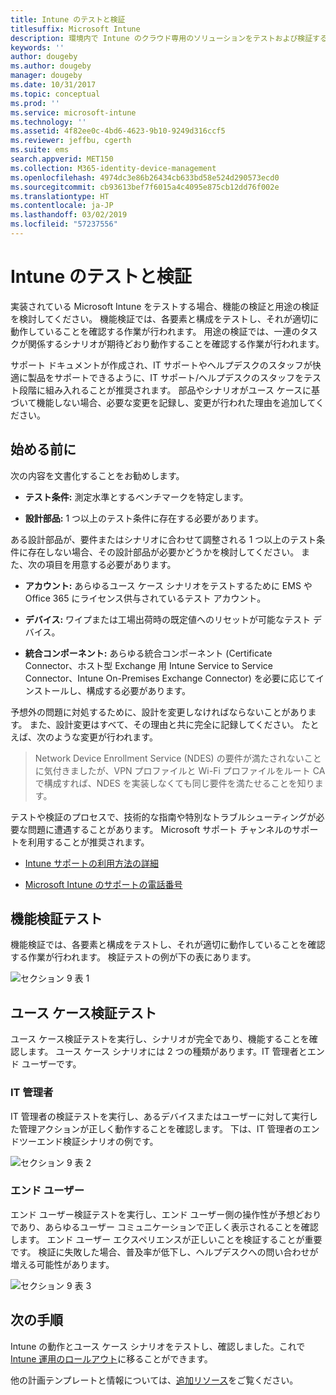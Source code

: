 ```yaml
---
title: Intune のテストと検証
titlesuffix: Microsoft Intune
description: 環境内で Intune のクラウド専用のソリューションをテストおよび検証する方法について説明します。
keywords: ''
author: dougeby
ms.author: dougeby
manager: dougeby
ms.date: 10/31/2017
ms.topic: conceptual
ms.prod: ''
ms.service: microsoft-intune
ms.technology: ''
ms.assetid: 4f82ee0c-4bd6-4623-9b10-9249d316ccf5
ms.reviewer: jeffbu, cgerth
ms.suite: ems
search.appverid: MET150
ms.collection: M365-identity-device-management
ms.openlocfilehash: 4974dc3e86b26434cb633bd58e524d290573ecd0
ms.sourcegitcommit: cb93613bef7f6015a4c4095e875cb12dd76f002e
ms.translationtype: HT
ms.contentlocale: ja-JP
ms.lasthandoff: 03/02/2019
ms.locfileid: "57237556"
---
```

# <a name="intune-testing-and-validation"></a>Intune のテストと検証

実装されている Microsoft Intune をテストする場合、機能の検証と用途の検証を検討してください。 機能検証では、各要素と構成をテストし、それが適切に動作していることを確認する作業が行われます。 用途の検証では、一連のタスクが関係するシナリオが期待どおり動作することを確認する作業が行われます。 

サポート ドキュメントが作成され、IT サポートやヘルプデスクのスタッフが快適に製品をサポートできるように、IT サポート/ヘルプデスクのスタッフをテスト段階に組み入れることが推奨されます。 部品やシナリオがユース ケースに基づいて機能しない場合、必要な変更を記録し、変更が行われた理由を追加してください。

## <a name="before-you-begin"></a>始める前に

次の内容を文書化することをお勧めします。

-   **テスト条件:** 測定水準とするベンチマークを特定します。

-   **設計部品:** 1 つ以上のテスト条件に存在する必要があります。

ある設計部品が、要件またはシナリオに合わせて調整される 1 つ以上のテスト条件に存在しない場合、その設計部品が必要かどうかを検討してください。 また、次の項目を用意する必要があります。

-   **アカウント:** あらゆるユース ケース シナリオをテストするために EMS や Office 365 にライセンス供与されているテスト アカウント。

-   **デバイス:** ワイプまたは工場出荷時の既定値へのリセットが可能なテスト デバイス。

-   **統合コンポーネント:** あらゆる統合コンポーネント (Certificate Connector、ホスト型 Exchange 用 Intune Service to Service Connector、Intune On-Premises Exchange Connector) を必要に応じてインストールし、構成する必要があります。

予想外の問題に対処するために、設計を変更しなければならないことがあります。 また、設計変更はすべて、その理由と共に完全に記録してください。 たとえば、次のような変更が行われます。

<blockquote>Network Device Enrollment Service (NDES) の要件が満たされないことに気付きましたが、VPN プロファイルと Wi-Fi プロファイルをルート CA で構成すれば、NDES を実装しなくても同じ要件を満たせることを知ります。</blockquote>

テストや検証のプロセスで、技術的な指南や特別なトラブルシューティングが必要な問題に遭遇することがあります。 Microsoft サポート チャンネルのサポートを利用することが推奨されます。

-   [Intune サポートの利用方法の詳細](get-support.md)

-   [Microsoft Intune のサポートの電話番号](get-support.md)

## <a name="functional-validation-testing"></a>機能検証テスト

機能検証では、各要素と構成をテストし、それが適切に動作していることを確認する作業が行われます。 検証テストの例が下の表にあります。

![セクション 9 表 1](./media/section-9-image-1-table.PNG)

## <a name="use-case-validation-testing"></a>ユース ケース検証テスト

ユース ケース検証テストを実行し、シナリオが完全であり、機能することを確認します。 ユース ケース シナリオには 2 つの種類があります。IT 管理者とエンド ユーザーです。

### <a name="it-admin"></a>IT 管理者

IT 管理者の検証テストを実行し、あるデバイスまたはユーザーに対して実行した管理アクションが正しく動作することを確認します。 下は、IT 管理者のエンドツーエンド検証シナリオの例です。

![セクション 9 表 2](./media/section-9-image-2-table.PNG)

### <a name="end-user"></a>エンド ユーザー

エンド ユーザー検証テストを実行し、エンド ユーザー側の操作性が予想どおりであり、あらゆるユーザー コミュニケーションで正しく表示されることを確認します。 エンド ユーザー エクスペリエンスが正しいことを検証することが重要です。 検証に失敗した場合、普及率が低下し、ヘルプデスクへの問い合わせが増える可能性があります。

![セクション 9 表 3](./media/section-9-image-3-table.PNG)

## <a name="next-steps"></a>次の手順

Intune の動作とユース ケース シナリオをテストし、確認しました。これで [Intune 運用のロールアウト](planning-guide-rollout-plan.md)に移ることができます。

他の計画テンプレートと情報については、[追加リソース](planning-guide-resources.md)をご覧ください。
